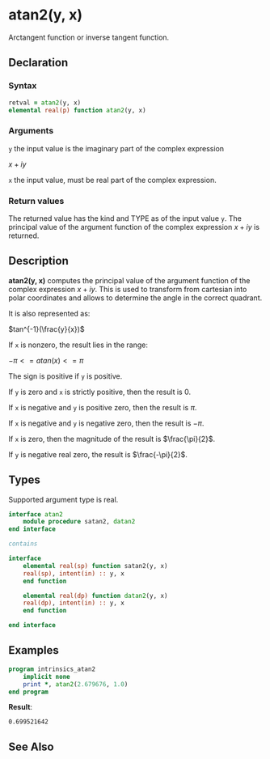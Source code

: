 # atan2(y, x)

Arctangent function or inverse tangent function.

## Declaration

### Syntax

```fortran
retval = atan2(y, x)
elemental real(p) function atan2(y, x)
```
### Arguments

`y` the input value is the imaginary part of the complex expression

$x + iy$

`x` the input value, must be real part of the complex expression.

### Return values

The returned value has the kind and TYPE as of the input value `y`. The
principal value of the argument function of the complex expression $x + iy$
is returned.

## Description

**atan2(y, x)** computes the principal value of the argument function of the
complex expression $x + iy$. This is used to transform from cartesian into
polar coordinates and allows to determine the angle in the correct quadrant.

It is also represented as:

$tan^{-1}(\frac{y}{x})$

If `x` is nonzero, the result lies in the range:

$-\pi <= atan(x) <= \pi$

The sign is positive if `y` is positive.

If `y` is zero and `x` is strictly positive, then the result is 0.

If `x` is negative and `y` is positive zero, then the result is $\pi$.

If `x` is negative and `y` is negative zero, then the result is $-\pi$.

If `x` is zero, then the magnitude of the result is $\frac{\pi}{2}$.

If `y` is negative real zero, the result is $\frac{-\pi}{2}$.

## Types

Supported argument type is real.

```fortran
interface atan2
    module procedure satan2, datan2
end interface

contains

interface
    elemental real(sp) function satan2(y, x)
    real(sp), intent(in) :: y, x
    end function

    elemental real(dp) function datan2(y, x)
    real(dp), intent(in) :: y, x
    end function

end interface
```
## Examples

```fortran
program intrinsics_atan2
    implicit none
    print *, atan2(2.679676, 1.0)
end program
```

**Result**:

```
0.699521642
```

## See Also


